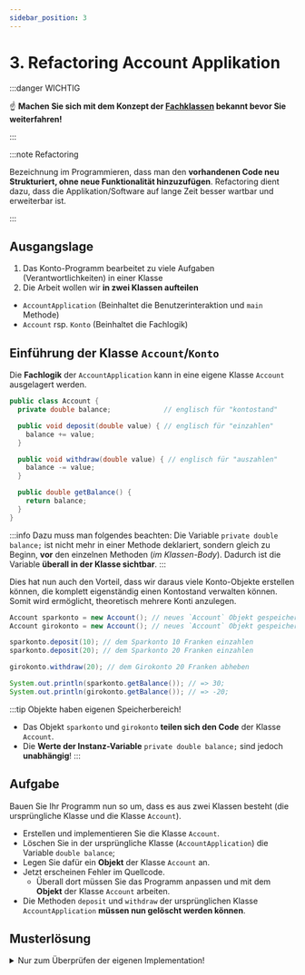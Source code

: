 ```yaml
---
sidebar_position: 3
---
```


# 3. Refactoring Account Applikation

:::danger WICHTIG

:point_up: **Machen Sie sich mit dem Konzept der [Fachklassen](../konzepte/fachklassen.md) bekannt bevor Sie weiterfahren!**

:::

:::note Refactoring

Bezeichnung im Programmieren, dass man den **vorhandenen Code neu Strukturiert, ohne neue Funktionalität hinzuzufügen**. Refactoring dient dazu, dass die Applikation/Software auf lange Zeit besser wartbar und erweiterbar ist.

:::

## Ausgangslage

1. Das Konto-Programm bearbeitet zu viele Aufgaben (Verantwortlichkeiten) in einer Klasse
1. Die Arbeit wollen wir **in zwei Klassen aufteilen**

- `AccountApplication` (Beinhaltet die Benutzerinteraktion und `main` Methode)
- `Account` rsp. `Konto` (Beinhaltet die Fachlogik)

## Einführung der Klasse `Account`/`Konto`

Die **Fachlogik** der `AccountApplication` kann in eine eigene Klasse `Account` ausgelagert werden.

```java title="Account.java"
public class Account {
  private double balance;             // englisch für "kontostand"

  public void deposit(double value) { // englisch für "einzahlen"
    balance += value;
  }

  public void withdraw(double value) { // englisch für "auszahlen"
    balance -= value;
  }

  public double getBalance() {
    return balance;
  }
}
```

:::info Dazu muss man folgendes beachten:
Die Variable `private double balance;` ist nicht mehr in einer Methode deklariert, sondern gleich zu Beginn, **vor** den einzelnen Methoden (_im Klassen-Body_). Dadurch ist die Variable **überall in der Klasse sichtbar**.
:::

Dies hat nun auch den Vorteil, dass wir daraus viele Konto-Objekte erstellen können, die komplett eigenständig einen Kontostand verwalten können. Somit wird ermöglicht, theoretisch mehrere Konti anzulegen.

```java title="Beispiel: Mehrere Objekte der Klasse 'Account'"
Account sparkonto = new Account(); // neues `Account` Objekt gespeichert in der Variable `sparkonto`
Account girokonto = new Account(); // neues `Account` Objekt gespeichert in der Variable `girokonto`

sparkonto.deposit(10); // dem Sparkonto 10 Franken einzahlen
sparkonto.deposit(20); // dem Sparkonto 20 Franken einzahlen

girokonto.withdraw(20); // dem Girokonto 20 Franken abheben

System.out.println(sparkonto.getBalance()); // => 30;
System.out.println(girokonto.getBalance()); // => -20;
```

:::tip Objekte haben eigenen Speicherbereich!

- Das Objekt `sparkonto` und `girokonto` **teilen sich den Code** der Klasse `Account`.
- Die **Werte der Instanz-Variable** `private double balance;` sind jedoch **unabhängig**!
  :::

## Aufgabe

Bauen Sie Ihr Programm nun so um, dass es aus zwei Klassen besteht (die ursprüngliche Klasse und die Klasse `Account`).

- Erstellen und implementieren Sie die Klasse `Account`.
- Löschen Sie in der ursprüngliche Klasse (`AccountApplication`) die Variable `double balance`;
- Legen Sie dafür ein **Objekt** der Klasse `Account` an.
- Jetzt erscheinen Fehler im Quellcode.
  - Überall dort müssen Sie das Programm anpassen und mit dem **Objekt** der Klasse `Account` arbeiten.
- Die Methoden `deposit` und `withdraw` der ursprünglichen Klasse `AccountApplication` **müssen nun gelöscht werden können**.

## Musterlösung

<details>
<summary>Nur zum Überprüfen der eigenen Implementation!</summary>

```java title="AccountApplicationV2.java"
import java.util.Scanner;

public class AccountApplicationV2 {
  public static void main(String[] args) {
    System.out.println("Welcome to the account application");
    // highlight-next-line
    Account account = new Account();  // hier wird ein Objekt der Klasse `Account` erstellt
    double amount = 0;
    String command = "";

    try(Scanner scanner = new Scanner(System.in)) {
        do {
          System.out.println("Please enter the amount, 0 (zero) to terminate");
          amount = scanner.nextDouble();
          if (amount != 0) {
            System.out.println("To deposit, press +, to withdraw press -");
            command = scanner.next();
            if ("+".equals(command)) {
              // highlight-next-line
              account.deposit(amount); // nun wird das Objekt "account" verwendet
            } else if ("-".equals(command)) {
              // highlight-next-line
              account.withdraw(amount); // nun wird das Object "account" verwendet
            }
          }
        } while (amount != 0);
        // Die balance/Kontostand wird direkt im Objekt "account" berechnet
        // highlight-next-line
        System.out.println("Final balance: " + account.getBalance());
    }
  }
}
```

</details>
